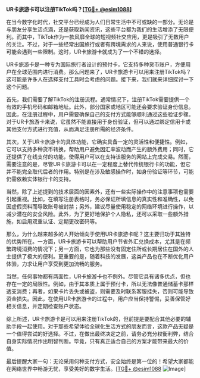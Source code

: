**UR卡旅游卡可以注册TikTok吗？[[TG💪+ @esim1088](https://t.me/s/esim1088)]**

在当今数字化时代，社交平台已经成为人们日常生活中不可或缺的一部分。无论是与朋友分享生活点滴，还是获取新闻资讯，这些平台都为我们的生活增添了无限便利。而其中，TikTok作为一款风靡全球的短视频社交应用，更是吸引了无数用户的关注。不过，对于一些经常出国旅行或者有跨境需求的人来说，使用普通银行卡可能会遇到一些限制。这时，UR卡旅游卡就成为了一个不错的选择。

UR卡旅游卡是一种专为国际旅行者设计的预付卡，它支持多种货币账户，方便用户在全球范围内进行消费。那么问题来了，UR卡旅游卡可以用来注册TikTok吗？这可能是许多人在选择支付工具时会考虑的问题。接下来，我们就来详细探讨一下这个问题。

首先，我们需要了解TikTok的注册流程。通常情况下，注册TikTok需要提供一个有效的手机号码和邮箱地址。此外，部分国家或地区可能还会要求验证身份信息。因此，在注册过程中，用户需要确保自己的支付方式能够顺利通过这些验证步骤。对于UR卡旅游卡来说，它虽然不能直接用于身份验证，但可以通过绑定信用卡或其他支付方式进行充值，从而满足注册所需的经济条件。

其次，关于UR卡旅游卡的具体功能，它确实具备一定的灵活性和便捷性。例如，它可以支持多种货币转换，帮助用户避免因汇率波动而产生的额外费用；同时，它还提供了在线支付的功能，使得用户可以在支持该服务的网站上完成交易。然而，需要注意的是，尽管UR卡旅游卡可以在一定程度上替代传统银行卡的功能，但它并不能完全取代后者的作用。特别是在涉及敏感操作时，如身份验证等环节，可能仍需依赖实体银行卡的支持。

当然，除了上述提到的技术层面的因素外，还有一些实际操作中的注意事项也需要引起重视。比如，在填写注册表格时，务必保证所填信息的真实性和准确性，以免因虚假资料而导致账号被封禁；另外，建议尽量使用稳定的网络环境进行操作，以减少潜在的安全风险。此外，为了更好地保护个人隐私，还可以采取一些额外措施，如启用双重认证、定期更改密码等。

那么，为什么越来越多的人开始倾向于使用UR卡旅游卡呢？这主要归功于其独特的优势所在。一方面，UR卡旅游卡可以帮助用户节省外汇兑换成本，尤其是在频繁跨境消费的情况下；另一方面，它也为那些没有固定住所或长期居住在国外的人士提供了极大的便利。更重要的是，随着科技的发展，这类产品也在不断优化用户体验，力求让用户享受到更加流畅的服务。

当然，任何事物都有两面性，UR卡旅游卡也不例外。尽管它具有诸多优点，但也存在一定的局限性。例如，由于其本质上属于预付卡，所以无法像普通储蓄卡那样透支消费；再者，如果卡片丢失或被盗，则需要及时联系客服挂失，否则可能导致资金损失。因此，在使用UR卡旅游卡的过程中，用户应当保持警惕，妥善保管好相关信息，并定期检查账户状态。

综上所述，UR卡旅游卡是可以用来注册TikTok的，但前提是要配合其他必要的辅助手段一起使用。对于那些希望体验全球化生活方式的朋友而言，这款产品无疑是一个值得尝试的好选择。不过，在做出最终决定之前，请务必充分权衡利弊，结合自身实际情况作出明智判断。毕竟，只有真正适合自己的方案才能带来最大的价值。

最后提醒大家一句：无论采用何种支付方式，安全始终是第一位的！希望大家都能在网络世界中畅游无忧，享受美好的数字生活。[[TG💪+ @esim1088](https://t.me/s/esim1088) ![Image](https://i.postimg.cc/4NQfJmqS/Snipaste-2025-05-13-00-14-12.png)]